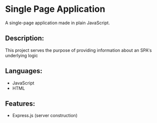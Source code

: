 # Single Page Application
 A single-page application made in plain JavaScript.

 ## Description:
 This project serves the purpose of providing information about an SPA's underlying logic

 ## Languages:
 - JavaScript
 - HTML

## Features:
- Express.js (server construction)
